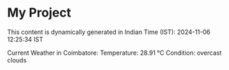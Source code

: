 # My Project

This content is dynamically generated in Indian Time (IST): 2024-11-06 12:25:34 IST


Current Weather in Coimbatore:
Temperature: 28.91 °C
Condition: overcast clouds
